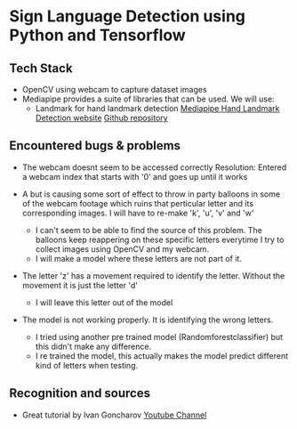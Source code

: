 # Sign Language Detection using Python and Tensorflow

## Tech Stack

- OpenCV using webcam to capture dataset images
- Mediapipe provides a suite of libraries that can be used. We will use:
  - Landmark for hand landmark detection
    [Mediapipe Hand Landmark Detection website](https://ai.google.dev/edge/mediapipe/solutions/vision/hand_landmarker)
    [Github repository](https://github.com/google-ai-edge/mediapipe/blob/master/docs/solutions/hands.md)

## Encountered bugs & problems

- The webcam doesnt seem to be accessed correctly
  Resolution: Entered a webcam index that starts with '0' and goes up until it works

- A but is causing some sort of effect to throw in party balloons in some of the webcam footage which ruins that perticular letter and its corresponding images. I will have to re-make 'k', 'u', 'v' and 'w'

  - I can't seem to be able to find the source of this problem. The balloons keep reappering on these specific letters everytime I try to collect images using OpenCV and my webcam.
  - I will make a model where these letters are not part of it.

- The letter 'z' has a movement required to identify the letter. Without the movement it is just the letter 'd'

  - I will leave this letter out of the model

- The model is not working properly. It is identifying the wrong letters.
  - I tried using another pre trained model (Randomforestclassifier) but this didn't make any difference.
  - I re trained the model, this actually makes the model predict different kind of letters when testing.

## Recognition and sources

- Great tutorial by Ivan Goncharov [Youtube Channel](https://www.youtube.com/watch?v=a99p_fAr6e4&list=PL0FM467k5KSyt5o3ro2fyQGt-6zRkHXRv)

